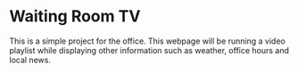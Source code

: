 # Waiting Room TV
This is a simple project for the office. This webpage will be running a video playlist while displaying other information such as weather, office hours and local news.
